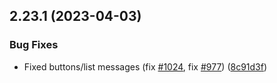## 2.23.1 (2023-04-03)

### Bug Fixes

- Fixed buttons/list messages (fix [#1024](https://github.com/wppconnect-team/wa-js/issues/1024), fix [#977](https://github.com/wppconnect-team/wa-js/issues/977)) ([8c91d3f](https://github.com/wppconnect-team/wa-js/commit/8c91d3f149409b81c9f60dbfd266658549a0c719))
